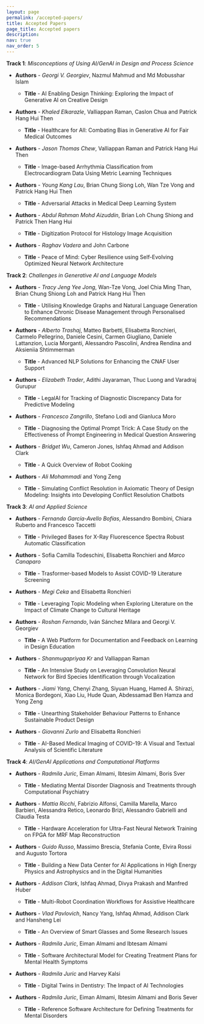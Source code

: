 ```yaml
---
layout: page
permalink: /accepted-papers/
title: Accepted Papers
page_title: Accepted papers
description:
nav: true
nav_order: 5
---
```


**Track 1**: _Misconceptions of Using AI/GenAI in Design and Process Science_ 

 - **Authors** - _Georgi V. Georgiev_, Nazmul Mahmud and Md Mobusshar Islam
   - **Title** - AI Enabling Design Thinking: Exploring the Impact of Generative AI on Creative Design

 - **Authors** - _Khaled Elkarazle_, Valliappan Raman, Caslon Chua and Patrick Hang Hui Then
   - **Title** - Healthcare for All: Combating Bias in Generative AI for Fair Medical Outcomes

 - **Authors** - _Jason Thomas Chew_, Valliappan Raman and Patrick Hang Hui Then
   - **Title** - Image-based Arrhythmia Classification from Electrocardiogram Data Using Metric Learning Techniques

 - **Authors** - _Young Kang Lau_, Brian Chung Siong Loh, Wan Tze Vong and Patrick Hang Hui Then
   - **Title** - Adversarial Attacks in Medical Deep Learning System

 - **Authors** - _Abdul Rahman Mohd Aizuddin_, Brian Loh Chung Shiong and Patrick Then Hang Hui
   - **Title** - Digitization Protocol for Histology Image Acquisition

 - **Authors** - _Raghav Vadera_ and John Carbone
   - **Title** - Peace of Mind: Cyber Resilience using Self-Evolving Optimized Neural Network Architecture

**Track 2**: _Challenges in Generative AI and Language Models_ 

 - **Authors** - _Tracy Jeng Yee Jong_, Wan-Tze Vong, Joel Chia Ming Than, Brian Chung Shiong Loh and Patrick Hang Hui Then
   - **Title** - Utilising Knowledge Graphs and Natural Language Generation to Enhance Chronic Disease Management through Personalised Recommendations

 - **Authors** - _Alberto Trashaj_, Matteo Barbetti, Elisabetta Ronchieri, Carmelo Pellegrino, Daniele Cesini, Carmen Giugliano, Daniele Lattanzion, Lucia Morganti, Alessandro Pascolini, Andrea Rendina and Aksieniia Shtimmerman
   - **Title** - Advanced NLP Solutions for Enhancing the CNAF User Support

 - **Authors** - _Elizabeth Trader_, Adithi Jayaraman, Thuc Luong and Varadraj Gurupur
   - **Title** - LegalAI for Tracking of Diagnostic Discrepancy Data for Predictive Modeling

 - **Authors** - _Francesco Zangrillo_, Stefano Lodi and Gianluca Moro 
   - **Title** - Diagnosing the Optimal Prompt Trick: A Case Study on the Effectiveness of Prompt Engineering in Medical Question Answering

 - **Authors** - _Bridget Wu_, Cameron Jones, Ishfaq Ahmad and Addison Clark
   - **Title** - A Quick Overview of Robot Cooking

 - **Authors** - _Ali Mohammadi_ and Yong Zeng
   - **Title** - Simulating Conflict Resolution in Axiomatic Theory of Design Modeling: Insights into Developing Conflict Resolution Chatbots

**Track 3**: _AI and Applied Science_ 

 - **Authors** - _Fernando García-Avello Bofías_, Alessandro Bombini, Chiara Ruberto and Francesco Taccetti
   - **Title** - Privileged Bases for X-Ray Fluorescence Spectra Robust Automatic Classification

 - **Authors** - Sofia Camilla Todeschini, Elisabetta Ronchieri and _Marco Canaparo_
   - **Title** - Trasformer-based Models to Assist COVID-19 Literature Screening

 - **Authors** - _Megi Ceka_ and Elisabetta Ronchieri
   - **Title** - Leveraging Topic Modeling when Exploring Literature on the Impact of Climate Change to Cultural Heritage

 - **Authors** - _Roshan Fernando_, Iván Sánchez Milara and Georgi V. Georgiev
   - **Title** - A Web Platform for Documentation and Feedback on Learning in Design Education

 - **Authors** - _Shanmugapriyaa Kr_ and Valliappan Raman
   - **Title** - An Intensive Study on Leveraging Convolution Neural Network for Bird Species Identification through Vocalization	

 - **Authors** - _Jiami Yang_, Chenyi Zhang, Siyuan Huang, Hamed A. Shirazi, Monica Bordegoni, Xiao Liu, Hude Quan, Abdessamad Ben Hamza and Yong Zeng
   - **Title** - Unearthing Stakeholder Behaviour Patterns to Enhance Sustainable Product Design

 - **Authors** - _Giovanni Zurlo_ and Elisabetta Ronchieri
   - **Title** - AI-Based Medical Imaging of COVID-19: A Visual and Textual Analysis of Scientific Literature

**Track 4**: _AI/GenAI Applications and Computational Platforms_ 

 - **Authors** - _Radmila Juric_, Eiman Almami, Ibtesim Almami, Boris Sver
   - **Title** - Mediating Mental Disorder Diagnosis and Treatments through Computational Psychiatry
 
 - **Authors** - _Mattia Ricchi_, Fabrizio Alfonsi, Camilla Marella, Marco Barbieri, Alessandra Retico, Leonardo Brizi, Alessandro Gabrielli and Claudia Testa
   - **Title** - Hardware Acceleration for Ultra-Fast Neural Network Training on FPGA for MRF Map Reconstruction

 - **Authors** - _Guido Russo_, Massimo Brescia, Stefania Conte, Elvira Rossi and Augusto Tortora
   - **Title** - Building a New Data Center for AI Applications in High Energy Physics and Astrophysics and in the Digital Humanities

 - **Authors** - _Addison Clark_, Ishfaq Ahmad, Divya Prakash and Manfred Huber
   - **Title** - Multi-Robot Coordination Workflows for Assistive Healthcare

 - **Authors** - _Vlad Pavlovich_, Nancy Yang, Ishfaq Ahmad, Addison Clark and Hansheng Lei
   - **Title** - An Overview of Smart Glasses and Some Research Issues

 - **Authors** - _Radmila Juric_, Eiman Almami and Ibtesam Almami
   - **Title** - Software Architectural Model for Creating Treatment Plans for Mental Health Symptoms

 - **Authors** - _Radmila Juric_ and Harvey Kalsi
   - **Title** - Digital Twins in Dentistry: The Impact of AI Technologies

 - **Authors** - _Radmila Juric_, Eiman Almami, Ibtesim Almami and Boris Sever
   - **Title** - Reference Software Architecture for Defining Treatments for Mental Disorders
